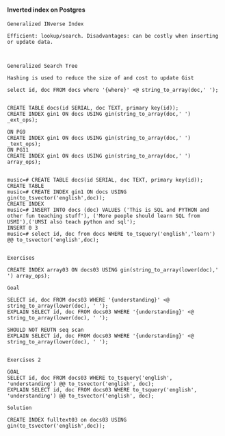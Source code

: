 #### Inverted index on Postgres


    Generalized INverse Index

    Efficient: lookup/search. Disadvantages: can be costly when inserting or update data.
    


    Generalized Search Tree

    Hashing is used to reduce the size of and cost to update Gist

    select id, doc FROM docs where '{where}' <@ string_to_array(doc,' ');


    CREATE TABLE docs(id SERIAL, doc TEXT, primary key(id));
    CREATE INDEX gin1 ON docs USING gin(string_to_array(doc,' ') _ext_ops);
    
    ON PG9
    CREATE INDEX gin1 ON docs USING gin(string_to_array(doc,' ') _text_ops);
    ON PG11
    CREATE INDEX gin1 ON docs USING gin(string_to_array(doc,' ') array_ops);


    music=# CREATE TABLE docs(id SERIAL, doc TEXT, primary key(id));
    CREATE TABLE
    music=# CREATE INDEX gin1 ON docs USING gin(to_tsvector('english',doc));
    CREATE INDEX
    music=# INSERT INTO docs (doc) VALUES ('This is SQL and PYTHON and other fun teaching stuff'), ('More people should learn SQL from USMI'),('UMSI also teach python and sql');
    INSERT 0 3
    music=# select id, doc from docs WHERE to_tsquery('english','learn') @@ to_tsvector('english',doc);


    Exercises

    CREATE INDEX array03 ON docs03 USING gin(string_to_array(lower(doc),' ') array_ops);

    Goal

    SELECT id, doc FROM docs03 WHERE '{understanding}' <@ string_to_array(lower(doc), ' ');
    EXPLAIN SELECT id, doc FROM docs03 WHERE '{understanding}' <@ string_to_array(lower(doc), ' ');

    SHOULD NOT REUTN seq scan
    EXPLAIN SELECT id, doc FROM docs03 WHERE '{understanding}' <@ string_to_array(lower(doc), ' ');
    

    Exercises 2
    
    GOAL
    SELECT id, doc FROM docs03 WHERE to_tsquery('english', 'understanding') @@ to_tsvector('english', doc);
    EXPLAIN SELECT id, doc FROM docs03 WHERE to_tsquery('english', 'understanding') @@ to_tsvector('english', doc);
    
    Solution

    CREATE INDEX fulltext03 on docs03 USING gin(to_tsvector('english',doc));
